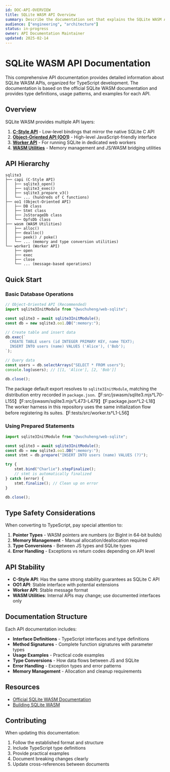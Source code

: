 ```yaml
---
id: DOC-API-OVERVIEW
title: SQLite WASM API Overview
summary: Describe the documentation set that explains the SQLite WASM APIs exposed by the toolkit and how they relate to one another.
audience: ["engineering", "architecture"]
status: in-progress
owner: API Documentation Maintainer
updated: 2025-02-14
---
```


# SQLite WASM API Documentation

This comprehensive API documentation provides detailed information about SQLite WASM APIs, organized for TypeScript development. The documentation is based on the official SQLite WASM documentation and provides type definitions, usage patterns, and examples for each API.

## Overview

SQLite WASM provides multiple API layers:

1. **[C-Style API](./c-style-api.md)** - Low-level bindings that mirror the native SQLite C API
2. **[Object-Oriented API (OO1)](./oo1-api.md)** - High-level JavaScript-friendly interface
3. **[Worker API](./worker-api.md)** - For running SQLite in dedicated web workers
4. **[WASM Utilities](./wasm-utilities.md)** - Memory management and JS/WASM bridging utilities

## API Hierarchy

```
sqlite3
├── capi (C-Style API)
│   ├── sqlite3_open()
│   ├── sqlite3_exec()
│   ├── sqlite3_prepare_v3()
│   └── ... (hundreds of C functions)
├── oo1 (Object-Oriented API)
│   ├── DB class
│   ├── Stmt class
│   ├── JsStorageDb class
│   └── OpfsDb class
├── wasm (WASM Utilities)
│   ├── alloc()
│   ├── dealloc()
│   ├── peek() / poke()
│   └── ... (memory and type conversion utilities)
└── worker1 (Worker API)
    ├── open
    ├── exec
    ├── close
    └── ... (message-based operations)
```

## Quick Start

### Basic Database Operations

```typescript
// Object-Oriented API (Recommended)
import sqlite3InitModule from "@wuchuheng/web-sqlite";

const sqlite3 = await sqlite3InitModule();
const db = new sqlite3.oo1.DB(":memory:");

// Create table and insert data
db.exec(`
  CREATE TABLE users (id INTEGER PRIMARY KEY, name TEXT);
  INSERT INTO users (name) VALUES ('Alice'), ('Bob');
`);

// Query data
const users = db.selectArrays("SELECT * FROM users");
console.log(users); // [[1, 'Alice'], [2, 'Bob']]

db.close();
```

The package default export resolves to `sqlite3InitModule`, matching the distribution entry recorded in `package.json`.【F:src/jswasm/sqlite3.mjs†L70-L155】【F:src/jswasm/sqlite3.mjs†L473-L479】【F:package.json†L2-L18】 The worker harness in this repository uses the same initialization flow before registering its suites.【F:tests/src/worker.ts†L1-L56】

### Using Prepared Statements

```typescript
import sqlite3InitModule from "@wuchuheng/web-sqlite";

const sqlite3 = await sqlite3InitModule();
const db = new sqlite3.oo1.DB(":memory:");
const stmt = db.prepare("INSERT INTO users (name) VALUES (?)");

try {
    stmt.bind("Charlie").stepFinalize();
    // stmt is automatically finalized
} catch (error) {
    stmt.finalize(); // Clean up on error
}

db.close();
```

## Type Safety Considerations

When converting to TypeScript, pay special attention to:

1. **Pointer Types** - WASM pointers are numbers (or BigInt in 64-bit builds)
2. **Memory Management** - Manual allocation/deallocation required
3. **Type Conversions** - Between JS types and SQLite types
4. **Error Handling** - Exceptions vs return codes depending on API level

## API Stability

- **C-Style API**: Has the same strong stability guarantees as SQLite C API
- **OO1 API**: Stable interface with potential extensions
- **Worker API**: Stable message format
- **WASM Utilities**: Internal APIs may change; use documented interfaces only

## Documentation Structure

Each API documentation includes:

- **Interface Definitions** - TypeScript interfaces and type definitions
- **Method Signatures** - Complete function signatures with parameter types
- **Usage Examples** - Practical code examples
- **Type Conversions** - How data flows between JS and SQLite
- **Error Handling** - Exception types and error patterns
- **Memory Management** - Allocation and cleanup requirements

## Resources

- [Official SQLite WASM Documentation](https://sqlite.org/wasm/doc/trunk/api-index.md)
- [Building SQLite WASM](https://sqlite.org/wasm/doc/trunk/building.md)

## Contributing

When updating this documentation:

1. Follow the established format and structure
2. Include TypeScript type definitions
3. Provide practical examples
4. Document breaking changes clearly
5. Update cross-references between documents

